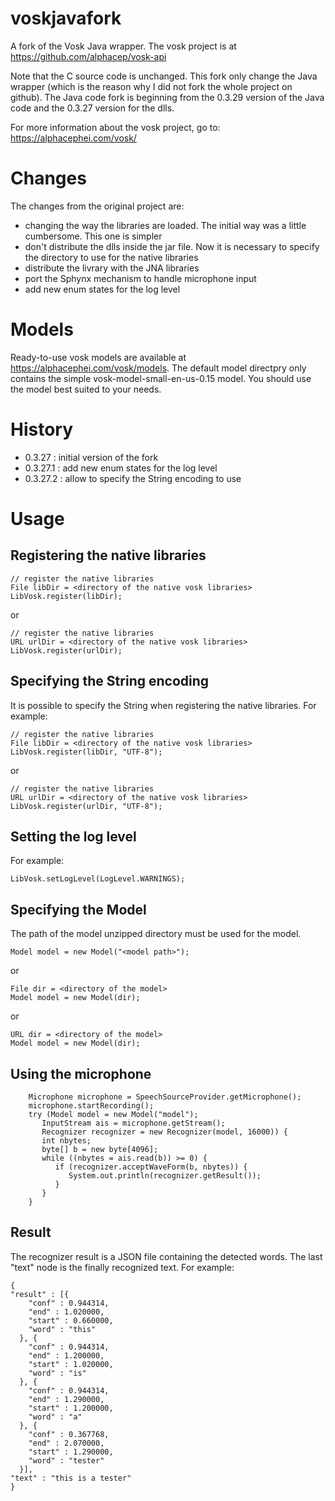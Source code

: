 # voskjavafork
A fork of the Vosk Java wrapper. The vosk project is at https://github.com/alphacep/vosk-api

Note that the C source code is unchanged. This fork only change the Java wrapper (which is the reason why I did not fork the whole project on github). The Java code fork is beginning from the 0.3.29 version of the Java code and the 0.3.27 version for the dlls.

For more information about the vosk project, go to: https://alphacephei.com/vosk/

# Changes
The changes from the original project are:
* changing the way the libraries are loaded. The initial way was a little cumbersome. This one is simpler
* don't distribute  the dlls inside the jar file. Now it is necessary to specify the directory to use for the native libraries
* distribute the livrary with the JNA libraries
* port the Sphynx mechanism to handle microphone input
* add new enum states for the log level

# Models
Ready-to-use vosk models are available at https://alphacephei.com/vosk/models. The default model directpry only contains
the simple vosk-model-small-en-us-0.15 model. You should use the model best suited to your needs.

# History
* 0.3.27 : initial version of the fork
* 0.3.27.1 : add new enum states for the log level
* 0.3.27.2 : allow to specify the String encoding to use

# Usage
## Registering the native libraries
  ```
  // register the native libraries
  File libDir = <directory of the native vosk libraries>
  LibVosk.register(libDir);
  ```
or
  ```
  // register the native libraries
  URL urlDir = <directory of the native vosk libraries>
  LibVosk.register(urlDir);
  ```

## Specifying the String encoding
  It is possible to specify the String when registering the native libraries. For example:
  ```
  // register the native libraries
  File libDir = <directory of the native vosk libraries>
  LibVosk.register(libDir, "UTF-8");
  ```
or
  ```
  // register the native libraries
  URL urlDir = <directory of the native vosk libraries>
  LibVosk.register(urlDir, "UTF-8");
  ```

## Setting the log level
For example:
  ```
  LibVosk.setLogLevel(LogLevel.WARNINGS);
  ```

## Specifying the Model
The path of the model unzipped directory must be used for the model.
  ```
  Model model = new Model("<model path>");
  ```
or 
  ```
  File dir = <directory of the model>
  Model model = new Model(dir);
  ```
or 
  ```
  URL dir = <directory of the model>
  Model model = new Model(dir);
  ```

## Using the microphone

  ```
      Microphone microphone = SpeechSourceProvider.getMicrophone();
      microphone.startRecording();
      try (Model model = new Model("model");
         InputStream ais = microphone.getStream();
         Recognizer recognizer = new Recognizer(model, 16000)) {
         int nbytes;
         byte[] b = new byte[4096];
         while ((nbytes = ais.read(b)) >= 0) {
            if (recognizer.acceptWaveForm(b, nbytes)) {
               System.out.println(recognizer.getResult());
            }
         }
      }
  ```

## Result
The recognizer result is a JSON file containing the detected words. The last "text" node is the finally recognized text.
For example:
  ```
{
  "result" : [{
      "conf" : 0.944314,
      "end" : 1.020000,
      "start" : 0.660000,
      "word" : "this"
    }, {
      "conf" : 0.944314,
      "end" : 1.200000,
      "start" : 1.020000,
      "word" : "is"
    }, {
      "conf" : 0.944314,
      "end" : 1.290000,
      "start" : 1.200000,
      "word" : "a"
    }, {
      "conf" : 0.367768,
      "end" : 2.070000,
      "start" : 1.290000,
      "word" : "tester"
    }],
  "text" : "this is a tester"
}
  ```
